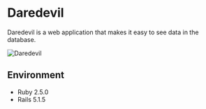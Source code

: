 # Daredevil

Daredevil is a web application that makes it easy to see data in the database.

![Daredevil](https://orig00.deviantart.net/3248/f/2008/143/b/b/daredevil_by_jebriodo.jpg)


## Environment

- Ruby 2.5.0
- Rails 5.1.5
